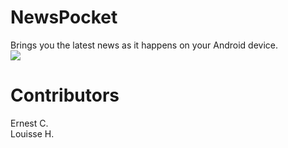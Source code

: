 NewsPocket
======

Brings you the latest news as it happens on your Android device.<br/>
<img src="http://i60.tinypic.com/2po8gwp.jpg"/>

Contributors
======

Ernest C.<br/>
Louisse H.

